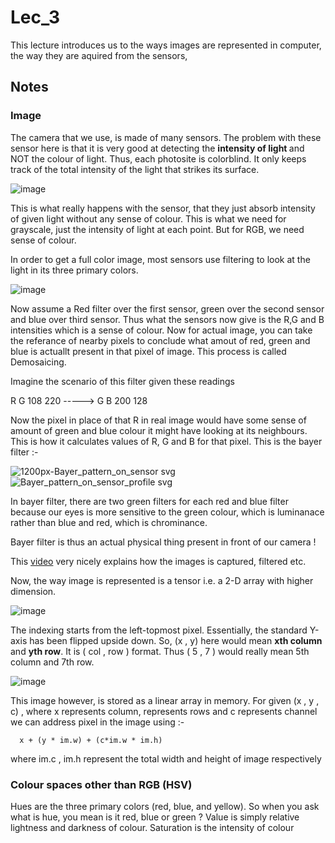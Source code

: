 # Lec_3

This lecture introduces us to the ways images are represented in computer, the way they are aquired from the sensors,

## Notes 

### Image
The camera that we use, is made of many sensors. The problem with these sensor here is that it is very good at detecting the <b> intensity of light </b> and NOT the colour of light. Thus, each photosite is colorblind. It only keeps track of the total intensity of the light that strikes its surface. 

![image](https://user-images.githubusercontent.com/103832825/206824216-12ece07f-daa8-42d9-9b4d-f8656f7ebf0f.png)

This is what really happens with the sensor, that they just absorb intensity of given light without any sense of colour. This is what we need for grayscale, just the intensity of light at each point. But for RGB, we need sense of colour.

In order to get a full color image, most sensors use filtering to look at the light in its three primary colors. 

![image](https://user-images.githubusercontent.com/103832825/206824281-212bfd5f-bb66-430e-8f6a-a84368fac012.png)

Now assume a Red filter over the first sensor, green over the second sensor and blue over third sensor.
Thus what the sensors now give is the R,G and B intensities which is a sense of colour. Now for actual image, you can take the referance of nearby pixels to conclude what amout of red, green and blue is actuallt present in that pixel of image. This process is called Demosaicing.

Imagine the scenario of this filter given these readings

R  G          108  220
      ----->
G  B          200  128

Now the pixel in place of that R in real image would have some sense of amount of green and blue colour it might have looking at its neighbours. This is how it calculates values of R, G and B for that pixel.
This is the bayer filter :-

![1200px-Bayer_pattern_on_sensor svg](https://user-images.githubusercontent.com/103832825/206824663-d53bde0e-be52-4e82-804e-76206de91e3a.png)
![Bayer_pattern_on_sensor_profile svg](https://user-images.githubusercontent.com/103832825/206824687-e10e8f38-bbab-4bf2-bd3a-bebf3c8231cf.png)

In bayer filter, there are two green filters for each red and blue filter because our eyes is more sensitive to the green colour, which is luminanace rather than blue and red, which is chrominance.

Bayer filter is thus an actual physical thing present in front of our camera !

This <a href = "https://www.youtube.com/watch?v=LWxu4rkZBLw&t=355s" alt = "Computerphile video on capturing digital images"> video</a> very nicely explains how the images is captured, filtered etc.

Now, the way image is represented is a tensor i.e. a 2-D array with higher dimension.

![image](https://user-images.githubusercontent.com/103832825/206825749-123e739f-b75c-4970-85a8-b8ec5284ac9f.png)

The indexing starts from the left-topmost pixel. Essentially, the standard Y-axis has been flipped upside down.
So, (x , y) here would mean <b>xth column</b> and <b>yth row</b>. It is ( col , row ) format. Thus ( 5 , 7 ) would really mean 5th column and 7th row.

![image](https://user-images.githubusercontent.com/103832825/206883804-fb2b645c-6ecd-41ae-b10e-b3261cafb311.png)

This image however, is stored as a linear array in memory. For given (x , y , c) , where x represents column, represents rows and c represents channel we can address pixel in the image using :-

      x + (y * im.w) + (c*im.w * im.h)

where im.c , im.h represent the total width and height of image respectively

### Colour spaces other than RGB (HSV)

Hues are the three primary colors (red, blue, and yellow). So when you ask what is hue, you mean is it red, blue or green ? 
Value is simply relative lightness and darkness of colour.
Saturation is the intensity of colour 



